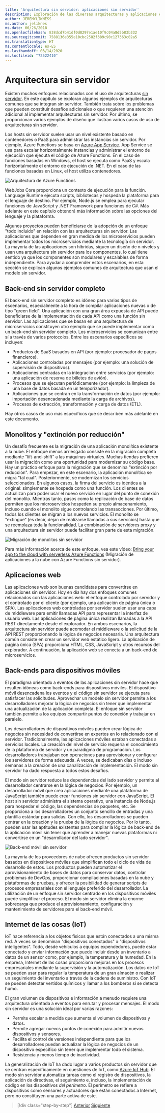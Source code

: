 ```yaml
---
title: 'Arquitectura sin servidor: aplicaciones sin servidor'
description: Exploración de las diversas arquitecturas y aplicaciones que admiten las arquitecturas sin servidor como, por ejemplo, aplicaciones web, para dispositivos móviles e IoT.
author: JEREMYLIKNESS
ms.author: jeliknes
ms.date: 06/26/2018
ms.openlocfilehash: 838dcd7b41df0d8297e1ae10f9c04a8d5b83b332
ms.sourcegitcommit: 7588136e355e10cbc2582f389c90c127363c02a5
ms.translationtype: HT
ms.contentlocale: es-ES
ms.lasthandoff: 03/14/2020
ms.locfileid: "72522410"
---
```

# <a name="serverless-architecture"></a>Arquitectura sin servidor

Existen muchos enfoques relacionados con el uso de arquitecturas [sin servidor](https://azure.com/serverless). En este capítulo se exploran algunos ejemplos de arquitecturas comunes que se integran sin servidor. También trata sobre los problemas que pueden constituir desafíos adicionales o que requieren una atención adicional al implementar arquitecturas sin servidor. Por último, se proporcionan varios ejemplos de diseño que ilustran varios casos de uso de arquitecturas sin servidor.

Los hosts sin servidor suelen usar un nivel existente basado en contenedores o PaaS para administrar las instancias sin servidor. Por ejemplo, Azure Functions se basa en [Azure App Service](https://docs.microsoft.com/azure/app-service/). App Service se usa para escalar horizontalmente instancias y administrar el entorno de ejecución que ejecuta el código de Azure Functions. En el caso de funciones basadas en Windows, el host se ejecuta como PaaS y escala horizontalmente el entorno de ejecución de .NET. En el caso de las funciones basadas en Linux, el host utiliza contenedores.

![Arquitectura de Azure Functions](./media/azure-functions-architecture.png)

WebJobs Core proporciona un contexto de ejecución para la función. Language Runtime ejecuta scripts, bibliotecas y hospeda la plataforma para el lenguaje de destino. Por ejemplo, Node.js se emplea para ejecutar funciones de JavaScript y .NET Framework para funciones de C#. Más adelante en este capítulo obtendrá más información sobre las opciones del lenguaje y la plataforma.

Algunos proyectos pueden beneficiarse de la adopción de un enfoque "todo incluido" en relación con las arquitecturas sin servidor. Las aplicaciones que dependen en gran medida de los microservicios pueden implementar todos los microservicios mediante la tecnología sin servidor. La mayoría de las aplicaciones son híbridas, siguen un diseño de n niveles y usan una arquitectura sin servidor para los componentes, lo cual tiene sentido ya que los componentes son modulares y escalables de forma independiente. Para ayudar a comprender estos escenarios, en esta sección se explican algunos ejemplos comunes de arquitectura que usan el modelo sin servidor.

## <a name="full-serverless-back-end"></a>Back-end sin servidor completo

El back-end sin servidor completo es idóneo para varios tipos de escenarios, especialmente a la hora de compilar aplicaciones nuevas o de tipo "green field". Una aplicación con una gran área expuesta de API puede beneficiarse de la implementación de cada API como una función sin servidor. Las aplicaciones que se basan en una arquitectura de microservicios constituyen otro ejemplo que se puede implementar como un back-end sin servidor completo. Los microservicios se comunican entre sí a través de varios protocolos. Entre los escenarios específicos se incluyen:

- Productos de SaaS basados en API (por ejemplo: procesador de pagos financieros).
- Aplicaciones controladas por mensajes (por ejemplo: una solución de supervisión de dispositivos).
- Aplicaciones centradas en la integración entre servicios (por ejemplo: una aplicación de reserva de billetes de avión).
- Procesos que se ejecutan periódicamente (por ejemplo: la limpieza de una base de datos basada en un temporizador).
- Aplicaciones que se centran en la transformación de datos (por ejemplo: importación desencadenada mediante la carga de archivos).
- Procesos de extracción, transformación y carga de datos (ETL).

Hay otros casos de uso más específicos que se describen más adelante en este documento.

## <a name="monoliths-and-starving-the-beast"></a>Monolitos y "extinción por reducción"

Un desafío frecuente es la migración de una aplicación monolítica existente a la nube. El enfoque menos arriesgado consiste en la migración completa mediante "lift-and-shift" a las máquinas virtuales. Muchas tiendas prefieren usar la migración como una oportunidad para modernizar su código base. Hay un práctico enfoque para la migración que se denomina "extinción por reducción". Para empezar, en este escenario, la aplicación monolítica se migra "tal cual". Posteriormente, se modernizan los servicios seleccionados. En algunos casos, la firma del servicio es idéntica a la original: simplemente se hospeda como una función. Los clientes se actualizan para poder usar el nuevo servicio en lugar del punto de conexión del monolito. Mientras tanto, pasos como la replicación de base de datos permiten que los microservicios hospeden su propio almacenamiento, incluso cuando el monolito sigue controlando las transacciones. Por último, todos los clientes se migran a los nuevos servicios. El monolito se "extingue" (es decir, dejan de realizarse llamadas a sus servicios) hasta que se reemplaza toda la funcionalidad. La combinación de servidores proxy y una arquitectura sin servidor puede facilitar gran parte de esta migración.

![Migración de monolitos sin servidor](./media/serverless-monolith-migration.png)

Para más información acerca de este enfoque, vea este vídeo: [Bring your app to the cloud with serverless Azure Functions](https://channel9.msdn.com/Events/Connect/2017/E102) (Migración de aplicaciones a la nube con Azure Functions sin servidor).

## <a name="web-apps"></a>Aplicaciones web

Las aplicaciones web son buenas candidatas para convertirse en aplicaciones sin servidor. Hoy en día hay dos enfoques comunes relacionados con las aplicaciones web: el enfoque controlado por servidor y el controlado por el cliente (por ejemplo, una aplicación de página única o SPA). Las aplicaciones web controladas por servidor suelen usar una capa de middleware para emitir llamadas API para representar la interfaz de usuario web. Las aplicaciones de página única realizan llamadas a la API REST directamente desde el explorador. En ambos escenarios, la arquitectura sin servidor puede acomodar el middleware o la solicitud de la API REST proporcionando la lógica de negocios necesaria. Una arquitectura común consiste en crear un servidor web estático ligero. La aplicación de página única (SPA) proporciona HTML, CSS, JavaScript y otros recursos del explorador. A continuación, la aplicación web se conecta a un back-end de microservicios.

## <a name="mobile-back-ends"></a>Back-ends para dispositivos móviles

El paradigma orientado a eventos de las aplicaciones sin servidor hace que resulten idóneas como back-ends para dispositivos móviles. El dispositivo móvil desencadena los eventos y el código sin servidor se ejecuta para satisfacer las solicitudes. Aprovechar un modelo sin servidor permite a los desarrolladores mejorar la lógica de negocios sin tener que implementar una actualización de la aplicación completa. El enfoque sin servidor también permite a los equipos compartir puntos de conexión y trabajar en paralelo.

Los desarrolladores de dispositivos móviles pueden crear lógica de negocios sin necesidad de convertirse en expertos en lo relacionado con el servidor. Tradicionalmente, las aplicaciones móviles estaban conectadas a servicios locales. La creación del nivel de servicio requería el conocimiento de la plataforma de servidor y un paradigma de programación. Los desarrolladores trabajaban con operaciones para aprovisionar y configurar los servidores de forma adecuada. A veces, se dedicaban días o incluso semanas a la creación de una canalización de implementación. El modo sin servidor ha dado respuesta a todos estos desafíos.

El modo sin servidor reduce las dependencias del lado servidor y permite al desarrollador centrarse en la lógica de negocios. Por ejemplo, un desarrollador móvil que crea aplicaciones mediante una plataforma de JavaScript también puede crear funciones sin servidor con JavaScript. El host sin servidor administra el sistema operativo, una instancia de Node.js para hospedar el código, las dependencias de paquetes, etc. Se proporciona a los desarrolladores un conjunto sencillo de entradas y una plantilla estándar para salidas. Con ello, los desarrolladores se pueden centrar en la creación y la prueba de la lógica de negocios. Por lo tanto, pueden usar las aptitudes existentes para compilar la lógica de back-end de la aplicación móvil sin tener que aprender a manejar nuevas plataformas ni convertirse en un "desarrollador del lado servidor".

![Back-end móvil sin servidor](./media/serverless-mobile-backend.png)

La mayoría de los proveedores de nube ofrecen productos sin servidor basados en dispositivos móviles que simplifican todo el ciclo de vida de desarrollo de estos. Los productos pueden automatizar el aprovisionamiento de bases de datos para conservar datos, controlar problemas de DevOps, proporcionar compilaciones basadas en la nube y plataformas de pruebas, y ofrecer la posibilidad de generar scripts de procesos empresariales con el lenguaje preferido del desarrollador. La utilización de un enfoque sin servidor centrado en los dispositivos móviles puede simplificar el proceso. El modo sin servidor elimina la enorme sobrecarga que produce el aprovisionamiento, configuración y mantenimiento de servidores para el back-end móvil.

## <a name="internet-of-things-iot"></a>Internet de las cosas (IoT)

IoT hace referencia a los objetos físicos que están conectados a una misma red. A veces se denominan "dispositivos conectados" o "dispositivos inteligentes". Todo, desde vehículos a equipos expendedores, puede estar conectado y enviar información que puede incluir desde un inventario a datos de un sensor como, por ejemplo, la temperatura y la humedad. En la empresa, Internet de las cosas proporciona mejoras en los procesos empresariales mediante la supervisión y la automatización. Los datos de IoT se pueden usar para regular la temperatura de un gran almacén o realizar un seguimiento del inventario a través de la cadena de suministro. Con IoT se pueden detectar vertidos químicos y llamar a los bomberos si se detecta humo.

El gran volumen de dispositivos e información a menudo requiere una arquitectura orientada a eventos para enrutar y procesar mensajes. El modo sin servidor es una solución ideal por varias razones:

- Permite escalar a medida que aumenta el volumen de dispositivos y datos.
- Permite agregar nuevos puntos de conexión para admitir nuevos dispositivos y sensores.
- Facilita el control de versiones independiente para que los desarrolladores puedan actualizar la lógica de negocios de un dispositivo específico sin tener que implementar todo el sistema.
- Resistencia y menos tiempo de inactividad.

La generalización de IoT ha dado lugar a varios productos sin servidor que se centran específicamente en cuestiones de IoT, como [Azure IoT Hub](https://docs.microsoft.com/azure/iot-hub). El modo sin servidor automatiza tareas como el registro de dispositivos, la aplicación de directivas, el seguimiento e, incluso, la implementación de código en los dispositivos *del perímetro*. El perímetro se refiere a dispositivos como sensores y actuadores que están conectados a Internet, pero no constituyen una parte activa de este.

>[!div class="step-by-step"]
>[Anterior](architecture-approaches.md)
>[Siguiente](serverless-architecture-considerations.md)
